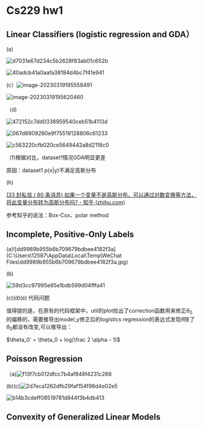 # Cs229 hw1

## Linear Classifiers (logistic regression and GDA）

(a)

![d7031e67d234c5b2628f83ab01c652b](http://typora-yy.oss-cn-hangzhou.aliyuncs.com/img/d7031e67d234c5b2628f83ab01c652b.jpg)

![40adcb41a0aafa38194d4bc7f41e941](http://typora-yy.oss-cn-hangzhou.aliyuncs.com/img/40adcb41a0aafa38194d4bc7f41e941.jpg)



(c）![image-20230319195558491](http://typora-yy.oss-cn-hangzhou.aliyuncs.com/img/image-20230319195558491.png)

![image-20230319195620460](http://typora-yy.oss-cn-hangzhou.aliyuncs.com/img/image-20230319195620460.png)



（d)

![472152c7dd0338959540ceb51b4113d](http://typora-yy.oss-cn-hangzhou.aliyuncs.com/img/472152c7dd0338959540ceb51b4113d.jpg)

![067d8909280e9f75519128806c61233](http://typora-yy.oss-cn-hangzhou.aliyuncs.com/img/067d8909280e9f75519128806c61233.jpg)

![c563220cfb020ce5649442a8d2116c0](http://typora-yy.oss-cn-hangzhou.aliyuncs.com/img/c563220cfb020ce5649442a8d2116c0.jpg)



（f)根据对比，dataset1情况GDA明显更差

原因：dataset1 p(x|y)不满足高斯分布



(h)

[(33 封私信 / 80 条消息) 如果一个变量不是高斯分布，可以通过对数变换等方法，将此变量分布转为高斯分布吗? - 知乎 (zhihu.com)](https://www.zhihu.com/question/311540570)

参考知乎的说法：Box-Cox、polar method



##  Incomplete, Positive-Only Labels



(a)![dd9989b955b6b709679bdbee4182f3a](C:\Users\12587\AppData\Local\Temp\WeChat Files\dd9989b955b6b709679bdbee4182f3a.jpg)

(b)

![59d3cc97995e85e1bdb599d04fffa41](http://typora-yy.oss-cn-hangzhou.aliyuncs.com/img/59d3cc97995e85e1bdb599d04fffa41.jpg)

(c)(d)(e) 代码问题

值得提的是，在原有的代码框架中，util的plot给出了correction函数用来修正$\theta_0$的偏移的，需要推导出model_y修正后的logistics regression的表达式发现$\theta$除了$\theta_0$都没有改变,可以推导出：

$\theta_0' = \theta_0 + log(\frac 2 \alpha - 1)$



## Poisson Regression

（a)![f13f7cb012dfcc7b4af846f4231c268](http://typora-yy.oss-cn-hangzhou.aliyuncs.com/img/f13f7cb012dfcc7b4af846f4231c268.jpg)



(b)(c)![2d7eca1262dfb29faf154f98d4e02e5](http://typora-yy.oss-cn-hangzhou.aliyuncs.com/img/2d7eca1262dfb29faf154f98d4e02e5.jpg)

![b14b3cdeff08519781d844f3b4db413](http://typora-yy.oss-cn-hangzhou.aliyuncs.com/img/b14b3cdeff08519781d844f3b4db413.jpg)





## Convexity of Generalized Linear Models

